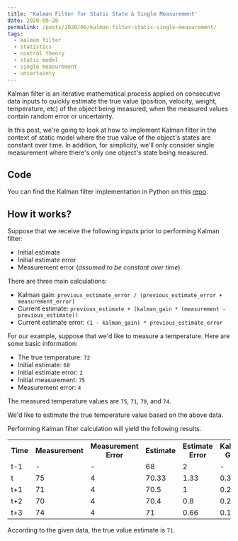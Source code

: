 ```yaml
---
title: 'Kalman Filter for Static State & Single Measurement'
date: 2020-09-20
permalink: /posts/2020/09/kalman-filter-static-single-measurement/
tags:
  - kalman filter
  - statistics
  - control theory
  - static model
  - single measurement
  - uncertainty
---
```


Kalman filter is an iterative mathematical process applied on consecutive data inputs to quickly estimate the true value (position, velocity, weight, temperature, etc) of the object being measured, when the measured values contain random error or uncertainty.

In this post, we're going to look at how to implement Kalman filter in the context of static model where the true value of the object's states are constant over time. In addition, for simplicity, we'll only consider single measurement where there's only one object's state being measured.

## Code

You can find the Kalman filter implementation in Python on this <a href="https://github.com/albertuskelvin/kalman-filter">repo</a>.

## How it works?

Suppose that we receive the following inputs prior to performing Kalman filter:
- Initial estimate
- Initial estimate error
- Measurement error (<i>assumed to be constant over time</i>)

There are three main calculations:
- Kalman gain: `previous_estimate_error / (previous_estimate_error + measurement_error)`
- Current estimate: `previous_estimate + (kalman_gain * (measurement - previous_estimate))`
- Current estimate error: `(1 - kalman_gain) * previous_estimate_error`

For our example, suppose that we'd like to measure a temperature. Here are some basic information:

- The true temperature: `72`
- Initial estimate: `68`
- Initial estimate error: `2`
- Initial measurement: `75`
- Measurement error: `4`

The measured temperature values are `75`, `71`, `70`, and `74`.

We'd like to estimate the true temperature value based on the above data.

Performing Kalman filter calculation will yield the following results.

<table>
  <tr>
    <th>Time</th>
    <th>Measurement</th>
    <th>Measurement Error</th>
    <th>Estimate</th>
    <th>Estimate Error</th>
    <th>Kalman Gain</th>
  </tr>
  <tr>
    <td>t-1</td>
    <td>-</td>
    <td>-</td>
    <td>68</td>
    <td>2</td>
    <td>-</td>
  </tr>
  <tr>
    <td>t</td>
    <td>75</td>
    <td>4</td>
    <td>70.33</td>
    <td>1.33</td>
    <td>0.33</td>
  </tr>
  <tr>
    <td>t+1</td>
    <td>71</td>
    <td>4</td>
    <td>70.5</td>
    <td>1</td>
    <td>0.25</td>
  </tr>
  <tr>
    <td>t+2</td>
    <td>70</td>
    <td>4</td>
    <td>70.4</td>
    <td>0.8</td>
    <td>0.2</td>
  </tr>
  <tr>
    <td>t+3</td>
    <td>74</td>
    <td>4</td>
    <td>71</td>
    <td>0.66</td>
    <td>0.17</td>
  </tr>
</table>

According to the given data, the true value estimate is `71`.
